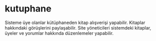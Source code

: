 # kutuphane
Sisteme üye olanlar kütüphaneden kitap alışverişi yapabilir. Kitaplar hakkındaki görüşlerini paylaşabilir. Site yöneticileri sistemdeki kitaplar, üyeler ve yorumlar hakkında düzenlemeler yapabilir.

